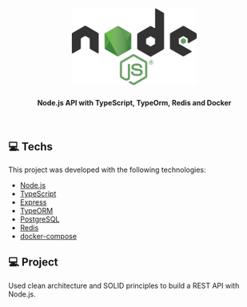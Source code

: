 <h1 align="center">
    <img alt="Node.js API"  src=".github/1200px-Node.js_logo.svg.png" width="250px" />
</h1>

<h4 align="center">
  Node.js API with TypeScript, TypeOrm, Redis and Docker
</h4>

<br>

## 💻 Techs

This project was developed with the following technologies:

- [Node.js](https://nodejs.org/en/)
- [TypeScript](https://www.typescriptlang.org/)
- [Express](https://expressjs.com/)
- [TypeORM](https://typeorm.io/)
- [PostgreSQL](https://www.postgresql.org/)
- [Redis](https://redis.io/)
- [docker-compose](https://docs.docker.com/compose/)

## 💻 Project

Used clean architecture and SOLID principles to build a REST API with Node.js.
